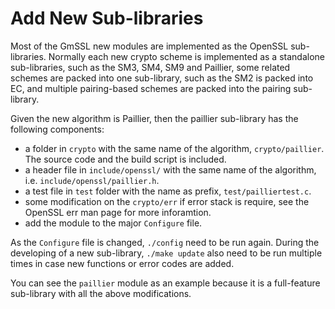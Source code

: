 # Add New Sub-libraries

Most of the GmSSL new modules are implemented as the OpenSSL sub-libraries.
Normally each new crypto scheme is implemented as a standalone sub-libraries,
such as the SM3, SM4, SM9 and Paillier, some related schemes are packed into
one sub-library, such as the SM2 is packed into EC, and multiple pairing-based
schemes are packed into the pairing sub-library.

Given the new algorithm is Paillier, then the paillier sub-library has the following components:

* a folder in `crypto` with the same name of the algorithm, `crypto/paillier`.
   The source code and the build script is included.
* a header file in `include/openssl/` with the same name of the algorithm, i.e. `include/openssl/paillier.h`.
* a test file in `test` folder with the name as prefix, `test/pailliertest.c`.
* some modification on the `crypto/err` if error stack is require, see the
   OpenSSL err man page for more inforamtion.
* add the module to the major `Configure` file.

As the `Configure` file is changed, `./config` need to be run again. During the
developing of a new sub-library, `./make update` also need to be run multiple
times in case new functions or error codes are added.

You can see the `paillier` module as an example because it is a full-feature
sub-library with all the above modifications.

